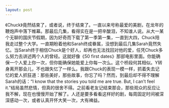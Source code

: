 ```yaml
---
layout: post
---
```

《Chuck》竟然结束了，或者说，终于结束了。一直以来号称最爱的美剧，在龙年的鞭炮声中落下帷幕。那最后几集，看得实在是一把辛酸泪，不知谁人说。从大一某个无聊的国庆节假期，因为好奇而下载了第一季第一集，一直到大四，Chuck陪我走过整个大学。一直期盼着他和Sarah终成眷属，没想到最后几集Sarah竟然失忆。当Sarah终于相信Chuck是个好人，却再也无法找回对他的爱，任凭Chuck多么努力去讲述两个人的曾经。这就好像《50 first dates》那部电影里面。你能确保一个人爱上你一次，但你能确保她能爱上你每一次么。这个桥段何其相似。Y转身离开那会儿，不也跟失忆了一样么。我跟Chuck的表现一模一样，抓着失去记忆的爱人抓狂道：那些美好，那些故事，你忘了吗？然而，到最后却不得不理解Sarah的话：“I know that the stories you told me are true. But, I can’t feel it.”结局虽然悲情，但真的很舍不得。之前看老友记结束那会，那些观众的反应让我不解，现在也慢慢开始了解了。人还是要多看看这样好的剧，每周固定时间被深深感动一次，或者认真开怀大笑一次，大有裨益。